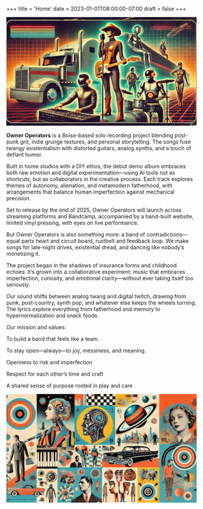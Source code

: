 +++
title = 'Home'
date = 2023-01-01T08:00:00-07:00
draft = false
+++

![Header](header-home.webp)

**Owner Operators** is a Boise-based solo recording project blending post-punk grit, indie grunge textures, and personal storytelling. The songs fuse twangy existentialism with distorted guitars, analog synths, and a touch of defiant humor.

Built in home studios with a DIY ethos, the debut demo album embraces both raw emotion and digital experimentation—using AI tools not as shortcuts, but as collaborators in the creative process. Each track explores themes of autonomy, alienation, and metamodern fatherhood, with arrangements that balance human imperfection against mechanical precision.

Set to release by the end of 2025, Owner Operators will launch across streaming platforms and Bandcamp, accompanied by a hand-built website, limited vinyl pressing, with eyes on live performance.

But Owner Operators is also something more: a band of contradictions—equal parts heart and circuit board, rustbelt and feedback loop. We make songs for late-night drives, existential dread, and dancing like nobody’s monetizing it.

The project began in the shadows of insurance forms and childhood echoes. It’s grown into a collaborative experiment: music that embraces imperfection, curiosity, and emotional clarity—without ever taking itself too seriously.

Our sound shifts between analog twang and digital twitch, drawing from punk, post-country, synth pop, and whatever else keeps the wheels turning. The lyrics explore everything from fatherhood and memory to hypernormalization and snack foods.

Our mission and values:

To build a band that feels like a team.

To stay open—always—to joy, messiness, and meaning.

Openness to risk and imperfection

Respect for each other’s time and craft

A shared sense of purpose rooted in play and care

![Footer](footer-home.webp)
